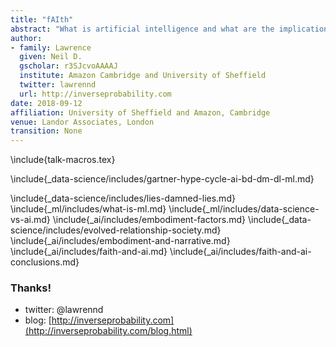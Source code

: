 ```yaml
---
title: "fAIth"
abstract: "What is artificial intelligence and what are the implications of advances in artificial intelligence for society? In this talk we give a short introduction to the technology that's underpinning advances in artificial intelligence, machine learning. We then develop those ideas with a particular focus on how artificial intelligences differ from *natural* intelligences. Finally, we reflect on what the existence of different intelligences might mean for our experiences as humans."
author:
- family: Lawrence
  given: Neil D.
  gscholar: r3SJcvoAAAAJ
  institute: Amazon Cambridge and University of Sheffield
  twitter: lawrennd
  url: http://inverseprobability.com
date: 2018-09-12
affiliation: University of Sheffield and Amazon, Cambridge
venue: Landor Associates, London
transition: None
---
```


\include{talk-macros.tex}

\include{_data-science/includes/gartner-hype-cycle-ai-bd-dm-dl-ml.md}
<!--include{_data-science/includes/gartner-hype-cycle-bd-ds-iot-ml.md}-->
\include{_data-science/includes/lies-damned-lies.md}
\include{_ml/includes/what-is-ml.md}
\include{_ml/includes/data-science-vs-ai.md}
\include{_ai/includes/embodiment-factors.md}
\include{_data-science/includes/evolved-relationship-society.md}
\include{_ai/includes/embodiment-and-narrative.md}
\include{_ai/includes/faith-and-ai.md}
\include{_ai/includes/faith-and-ai-conclusions.md}

### Thanks!

* twitter: \@lawrennd
* blog: [http://inverseprobability.com](http://inverseprobability.com/blog.html)
